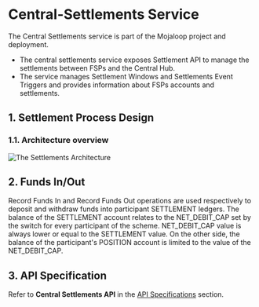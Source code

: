 # Central-Settlements Service

The Central Settlements service is part of the Mojaloop project and deployment.

* The central settlements service exposes Settlement API to manage the settlements between FSPs and the Central Hub. 
* The service manages Settlement Windows and Settlements Event Triggers and provides information about FSPs accounts and settlements.

## 1. Settlement Process Design

### 1.1. Architecture overview

![The Settlements Architecture](./assets/diagrams/architecture/Arch-Mojaloop-Settlements-PI4.svg)

## 2. Funds In/Out

Record Funds In and Record Funds Out operations are used respectively to deposit and withdraw funds into participant SETTLEMENT ledgers. The balance of the SETTLEMENT account relates to the NET_DEBIT_CAP set by the switch for every participant of the scheme. NET_DEBIT_CAP value is always lower or equal to the SETTLEMENT value. On the other side, the balance of the participant's POSITION account is limited to the value of the NET_DEBIT_CAP.

## 3. API Specification

Refer to **Central Settlements API** in the [API Specifications](../../api/README.md#central-settlements-api) section.
